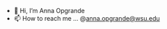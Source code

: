 - 👋 Hi, I’m Anna Opgrande
- 📫 How to reach me ... @anna.opgrande@wsu.edu

<!---
annaopgrande/annaopgrande is a ✨ special ✨ repository because its `README.md` (this file) appears on your GitHub profile.
You can click the Preview link to take a look at your changes.
--->
